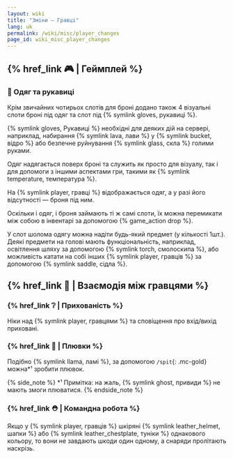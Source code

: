 ```yaml
---
layout: wiki
title: "Зміни — Гравці"
lang: uk
permalink: /wiki/misc/player_changes
page_id: wiki_misc_player_changes
---
```


## {% href_link 🎮️ | Геймплей %}

### 👕 Одяг та рукавиці
Крім звичайних чотирьох слотів для броні додано також 4 візуальні слоти броні під одяг та слот під {% symlink gloves, рукавиці %}.

{% symlink gloves, Рукавиці %} необхідні для деяких дій на сервері, наприклад, набирання {% symlink lava, лави %} у {% symlink bucket, відро %} або безпечне руйнування {% symlink glass, скла %} голими руками.

Одяг надягається поверх броні та служить як просто для візуалу, так і для допомоги з іншими аспектами гри, такими як {% symlink temperature, температура %}.

На {% symlink player, гравці %} відображається одяг, а у разі його відсутності — броня під ним.

Оскільки і одяг, і броня займають ті ж самі слоти, їх можна перемикати між собою в інвентарі за допомогою {% game_action drop %}.

У слот шолома одягу можна надіти будь-який предмет (у кількості 1шт.). Деякі предмети на голові мають функціональність, наприклад, освітлення шляху за допомогою {% symlink torch, смолоскипа %}, або можливість катати на собі інших {% symlink player, гравців %} за допомогою {% symlink saddle, сідла %}.

## {% href_link 🤝 | Взаємодія між гравцями %}

### {% href_link ❔ | Прихованість %}
Ніки над {% symlink player, гравцями %} та сповіщення про вхід/вихід приховані.

### {% href_link 🦙 | Плювки %}
Подібно {% symlink llama, ламі %}, за допомогою `/spit`{: .mc-gold} можна*¹ зробити плювок.

{% side_note %}
*¹ Примітка: на жаль, {% symlink ghost, привиди %} не мають змоги плюватися.
{% endside_note %}

### {% href_link ⛑️ | Командна робота %}
Якщо у {% symlink player, гравців %} шкіряні {% symlink leather_helmet, шапки %} або {% symlink leather_chestplate, туніки %} однакового кольору, то вони не завдають шкоди один одному, а снаряди пролітають наскрізь.
